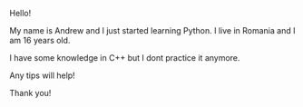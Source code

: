 Hello!

My name is Andrew and I just started learning Python. I live in Romania and I am 16 years old.

I have some knowledge in C++ but I dont practice it anymore.



Any tips will help!



Thank you!
